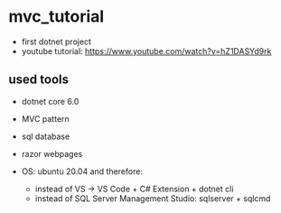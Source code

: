 # mvc_tutorial
- first dotnet project 
- youtube tutorial: https://www.youtube.com/watch?v=hZ1DASYd9rk

## used tools
- dotnet core 6.0
- MVC pattern
- sql database
- razor webpages

- OS: ubuntu 20.04 and therefore:
  - instead of VS -> VS Code + C# Extension + dotnet cli
  - instead of SQL Server Management Studio: sqlserver + sqlcmd 
